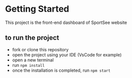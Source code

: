 # Getting Started

This project is the front-end dashboard of SportSee website

## to run the project

- fork or clone this repository
- open the project using your IDE (VsCode for example)
- open a new terminal
- run `npm install`
- once the installation is completed, run `npm start`

